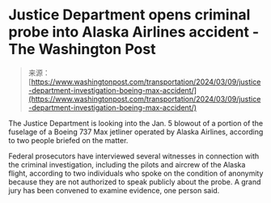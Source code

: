 <!--yml
category: 未分类
date: 2024-05-27 14:48:41
-->

# Justice Department opens criminal probe into Alaska Airlines accident - The Washington Post

> 来源：[https://www.washingtonpost.com/transportation/2024/03/09/justice-department-investigation-boeing-max-accident/](https://www.washingtonpost.com/transportation/2024/03/09/justice-department-investigation-boeing-max-accident/)

The Justice Department is looking into the Jan. 5 blowout of a portion of the fuselage of a Boeing 737 Max jetliner operated by Alaska Airlines, according to two people briefed on the matter.

Federal prosecutors have interviewed several witnesses in connection with the criminal investigation, including the pilots and aircrew of the Alaska flight, according to two individuals who spoke on the condition of anonymity because they are not authorized to speak publicly about the probe. A grand jury has been convened to examine evidence, one person said.